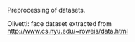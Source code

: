 Preprocessing of datasets.

Olivetti: face dataset extracted from
  http://www.cs.nyu.edu/~roweis/data.html
